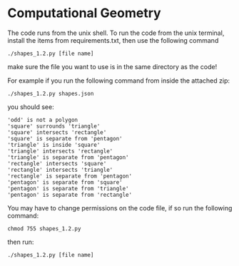 Computational Geometry
======================

The code runs from the unix shell.  To run the code from the unix terminal,
install the items from requirements.txt, then use the following command 

```
./shapes_1.2.py [file name]
```

make sure the file you want to use is in the same directory as the code!

For example if you run the following command from inside the attached zip: 

```
./shapes_1.2.py shapes.json
```

you should see:

```
'odd' is not a polygon
'square' surrounds 'triangle'
'square' intersects 'rectangle'
'square' is separate from 'pentagon'
'triangle' is inside 'square'
'triangle' intersects 'rectangle'
'triangle' is separate from 'pentagon'
'rectangle' intersects 'square'
'rectangle' intersects 'triangle'
'rectangle' is separate from 'pentagon'
'pentagon' is separate from 'square'
'pentagon' is separate from 'triangle'
'pentagon' is separate from 'rectangle'
```


You may have to change permissions on the code file, if so run the following command:

```
chmod 755 shapes_1.2.py
```

then run:

```
./shapes_1.2.py [file name]
```